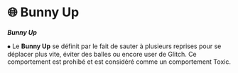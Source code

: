 # 🌐 Bunny Up

_**Bunny Up**_



⦁ Le **Bunny Up** se définit par le fait de sauter à plusieurs reprises pour se déplacer plus vite, éviter des balles ou encore user de Glitch. Ce comportement est prohibé et est considéré comme un comportement Toxic.&#x20;
